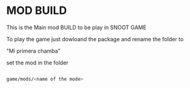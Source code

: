 # MOD BUILD

This is the Main mod BUILD to be play in SNOOT GAME

To play the game just dowloand the package and rename the folder to

"Mi primera chamba"

set the mod in the folder

```bash 

game/mods/<name of the mode>

```